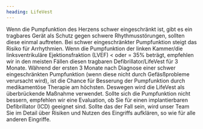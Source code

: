 ```yaml
---
heading: LifeVest
---
```


Wenn die Pumpfunktion des Herzens schwer eingeschränkt ist, gibt es ein tragbares Gerät als Schutz gegen schwere Rhythmusstörungen, sollten diese einmal auftreten. 
Bei schwer eingeschränkter Pumpfunktion steigt das Risiko für Arrhythmien. 
Wenn die Pumpfunktion der linken Kammer/die linksventrikuläre Ejektionsfraktion (LVEF) < oder = 35% beträgt, empfehlen wir in den meisten Fällen diesen tragbaren Defibrillator/LifeVest für 3 Monate. 
Während der ersten 3 Monate nach Diagnose einer schwer eingeschränkten Pumpfunktion (wenn diese nicht durch Gefäsßprobleme verursacht wird), ist die Chance für Besserung der Pumpfunktion durch medikamentöse Therapie am höchsten. Deswegen wird die LifeVest als überbrückende Maßnahme verwendet. 
Sollte sich die Pumpfunktion nicht bessern, empfehlen wir eine Evaluation, ob Sie für einen implantierbaren Defibrillator (ICD) geeignet sind.
Sollte das der Fall sein, wird unser Team Sie im Detail über Risiken und Nutzen des Eingriffs aufklären, so wie für alle anderen Eingriffe. 
 